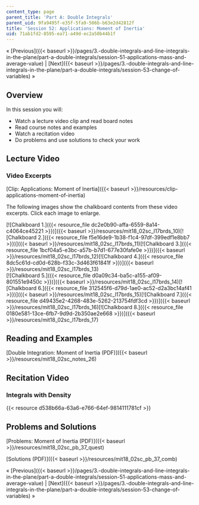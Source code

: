 ```yaml
---
content_type: page
parent_title: 'Part A: Double Integrals'
parent_uid: 9fa9495f-e35f-5fa9-506b-b63e2d42812f
title: 'Session 52: Applications: Moment of Inertia'
uid: 71ab1fd2-8595-ea71-a49d-ec2a50b44b1f
---
```


« [Previous]({{< baseurl >}}/pages/3.-double-integrals-and-line-integrals-in-the-plane/part-a-double-integrals/session-51-applications-mass-and-average-value) | [Next]({{< baseurl >}}/pages/3.-double-integrals-and-line-integrals-in-the-plane/part-a-double-integrals/session-53-change-of-variables) »

Overview
--------

In this session you will:

*   Watch a lecture video clip and read board notes
*   Read course notes and examples
*   Watch a recitation video
*   Do problems and use solutions to check your work

Lecture Video
-------------

### Video Excerpts

[Clip: Applications: Moment of Inertia]({{< baseurl >}}/resources/clip-applications-moment-of-inertia)

The following images show the chalkboard contents from these video excerpts. Click each image to enlarge.

[![Chalkboard 1.]({{< resource_file dc2e0b90-affa-6559-8a14-c4064ce45221 >}})]({{< baseurl >}}/resources/mit18_02sc_l17brds_10)[![Chalkboard 2.]({{< resource_file f5e16de9-1b38-f1c4-97df-399edf1e8bb7 >}})]({{< baseurl >}}/resources/mit18_02sc_l17brds_11)[![Chalkboard 3.]({{< resource_file 1bcf04a5-e3bc-a57b-b7d1-677e30fafe0e >}})]({{< baseurl >}}/resources/mit18_02sc_l17brds_12)[![Chalkboard 4.]({{< resource_file 8dc5c61d-cd0d-628b-f33c-3d463f61841f >}})]({{< baseurl >}}/resources/mit18_02sc_l17brds_13)  
[![Chalkboard 5.]({{< resource_file d0a09c34-ba5c-a155-af09-801551e9450c >}})]({{< baseurl >}}/resources/mit18_02sc_l17brds_14)[![Chalkboard 6.]({{< resource_file 312545f6-d79d-1ae0-ac52-d2a3bc14af41 >}})]({{< baseurl >}}/resources/mit18_02sc_l17brds_15)[![Chalkboard 7.]({{< resource_file d49435e2-4268-483e-5262-213754fdf3cd >}})]({{< baseurl >}}/resources/mit18_02sc_l17brds_16)[![Chalkboard 8.]({{< resource_file 0180e581-13ce-6fb7-9d9d-2b350ae2e668 >}})]({{< baseurl >}}/resources/mit18_02sc_l17brds_17)

Reading and Examples
--------------------

[Double Integration: Moment of Inertia (PDF)]({{< baseurl >}}/resources/mit18_02sc_notes_26)

Recitation Video
----------------

### Integrals with Density

{{< resource d538b66a-63a6-e766-64ef-9814111781cf >}}

Problems and Solutions
----------------------

[Problems: Moment of Inertia (PDF)]({{< baseurl >}}/resources/mit18_02sc_pb_37_quest)

[Solutions (PDF)]({{< baseurl >}}/resources/mit18_02sc_pb_37_comb)

« [Previous]({{< baseurl >}}/pages/3.-double-integrals-and-line-integrals-in-the-plane/part-a-double-integrals/session-51-applications-mass-and-average-value) | [Next]({{< baseurl >}}/pages/3.-double-integrals-and-line-integrals-in-the-plane/part-a-double-integrals/session-53-change-of-variables) »